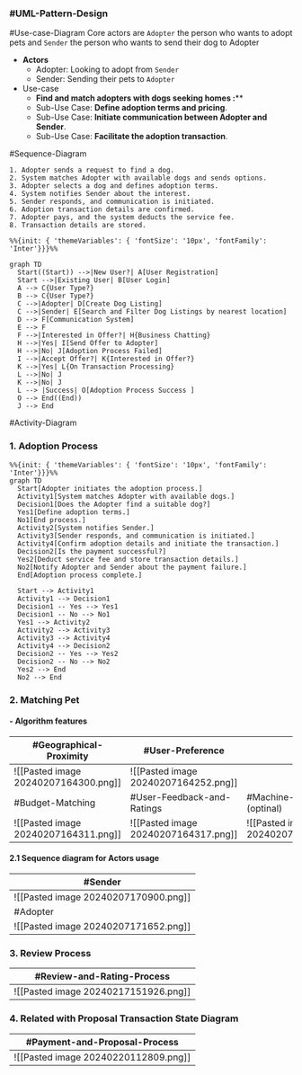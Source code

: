 ### #UML-Pattern-Design 

#Use-case-Diagram
	Core actors are `Adopter` the person who wants to adopt pets  and `Sender` the person who wants to send their dog to Adopter
- **Actors**
	- Adopter:  Looking to adopt from `Sender`
	- Sender: Sending their pets to `Adopter`
- Use-case
	- **Find and match adopters with dogs seeking homes :**** 
	- Sub-Use Case: **Define adoption terms and pricing**.
	- Sub-Use Case: **Initiate communication between Adopter and Sender**.
	- Sub-Use Case: **Facilitate the adoption transaction**.

#Sequence-Diagram
	
	1. Adopter sends a request to find a dog.
	2. System matches Adopter with available dogs and sends options.
	3. Adopter selects a dog and defines adoption terms.
	4. System notifies Sender about the interest.
	5. Sender responds, and communication is initiated.
	6. Adoption transaction details are confirmed.
	7. Adopter pays, and the system deducts the service fee.
	8. Transaction details are stored.
```mermaid
%%{init: { 'themeVariables': { 'fontSize': '10px', 'fontFamily': 'Inter'}}}%%

graph TD
  Start((Start)) -->|New User?| A[User Registration]
  Start -->|Existing User| B[User Login]
  A --> C{User Type?}
  B --> C{User Type?}
  C -->|Adopter| D[Create Dog Listing]
  C -->|Sender| E[Search and Filter Dog Listings by nearest location]
  D --> F[Communication System]
  E --> F
  F -->|Interested in Offer?| H{Business Chatting}
  H -->|Yes| I[Send Offer to Adopter]
  H -->|No| J[Adoption Process Failed]
  I -->|Accept Offer?| K{Interested in Offer?}
  K -->|Yes| L{On Transaction Processing}
  L -->|No| J
  K -->|No| J
  L --> |Success| O[Adoption Process Success ]
  O --> End((End))
  J --> End

```

#Activity-Diagram
### 1. **Adoption Process**
```mermaid
%%{init: { 'themeVariables': { 'fontSize': '10px', 'fontFamily': 'Inter'}}}%%
graph TD
  Start[Adopter initiates the adoption process.]
  Activity1[System matches Adopter with available dogs.]
  Decision1[Does the Adopter find a suitable dog?]
  Yes1[Define adoption terms.]
  No1[End process.]
  Activity2[System notifies Sender.]
  Activity3[Sender responds, and communication is initiated.]
  Activity4[Confirm adoption details and initiate the transaction.]
  Decision2[Is the payment successful?]
  Yes2[Deduct service fee and store transaction details.]
  No2[Notify Adopter and Sender about the payment failure.]
  End[Adoption process complete.]

  Start --> Activity1
  Activity1 --> Decision1
  Decision1 -- Yes --> Yes1
  Decision1 -- No --> No1
  Yes1 --> Activity2
  Activity2 --> Activity3
  Activity3 --> Activity4
  Activity4 --> Decision2
  Decision2 -- Yes --> Yes2
  Decision2 -- No --> No2
  Yes2 --> End
  No2 --> End
```

### 2. Matching Pet 
#### - **Algorithm features**

| #Geographical-Proximity | #User-Preference |  |
| ---- | ---- | ---- |
| ![[Pasted image 20240207164300.png]] | ![[Pasted image 20240207164252.png]] |  |
| #Budget-Matching | #User-Feedback-and-Ratings | #Machine-Learning (optinal)<br> |
| ![[Pasted image 20240207164311.png]] | ![[Pasted image 20240207164317.png]] | ![[Pasted image 20240207164323.png]] |

#### 2.1 Sequence diagram for Actors usage

| #Sender                              |
| ------------------------------------ |
| ![[Pasted image 20240207170900.png]] |
| #Adopter                             |
| ![[Pasted image 20240207171652.png]] |
### 3. Review Process

| #Review-and-Rating-Process |
| ---- |
| ![[Pasted image 20240217151926.png]] |
### 4.   Related with Proposal Transaction State Diagram
| #Payment-and-Proposal-Process        |
| ------------------------------------ |
| ![[Pasted image 20240220112809.png]] |

